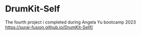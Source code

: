 # DrumKit-Self
The fourth project i completed during Angela Yu bootcamp 2023
https://suraj-fusion.github.io/DrumKit-Sellf/
